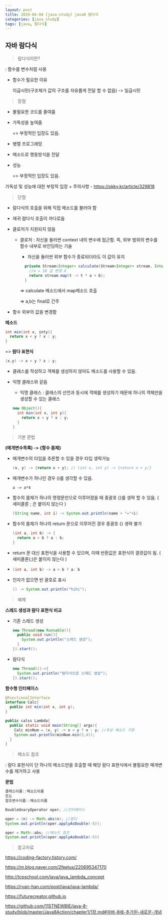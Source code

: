 ```yaml
---
layout: post
title: 2019-04-04 [java-study] java8 람다식
categories: [java_study]
tags: [java, 람다식]
---
```


## 자바 람다식

> 람다식이란?

: 함수를 변수처럼 사용

- 함수가 필요한 이유

  이급시민(구조체가 값의 구조를 자유롭게 전달 할 수 없음) -> 일급시민  

  

> 장점

- 불필요한 코드를 줄여줌

- 가독성을 높여줌 

  => 부정적인 입장도 있음. 

- 병렬 프로그래밍

- 메소드로 행동방식을 전달

- 성능 

  => 부정적인 입장도 있음.

가독성 및 성능에 대한 부정적 입장 + 주의사항 - <https://okky.kr/article/329818>



> 단점

- 람다식의 호출을 위해 직접 메소드를 불러야 함

- 재귀 람다식 호출이 까다로움

- 클로저가 지원되지 않음

  - 클로저 : 자신을 둘러싼 context 내의 변수에 접근함. 즉, 외부 범위의 변수를 함수 내부로 바인딩하는 기술

    - 자신을 둘러싼 외부 함수가 종료되더라도 이 값이 유지

    ```java
      private Stream<Integer> calculate(Stream<Integer> stream, Integer a) {
        //a = 10 값 변경 X
        return stream.map(t -> t * a + b);
      }
    ```

    => calculate 메소드에서 map메소드 호출

    => a,b는 final로 간주

- 함수 외부의 값을 변경함



**메소드**

```java
int min(int x, inty){
  return x < y ? x : y;
}
```

=> **람다 표현식**

```java
(x,y) -> x < y ? x : y;
```

- 클래스를 작성하고 객체를 생성하지 않아도 메소드를 사용할 수 있음.

- 익명 클래스와 같음

  - 익명 클래스 : 클래스의 선언과 동시에 객체를 생성하기 때문에 하나의 객체만을 생성할 수 있는 클래스

  ```java
  new Object(){
    int min(int x, int y){
      return x < y ? x : y;
    }
  }
  ```



> 기본 문법

**(매개변수목록) -> {함수 몸체}**

- 매개변수의 타임을 추론할 수 있을 경우 타입 생략가능

  ```java
  (x, y) -> {return x + y}; // (int x, int y) -> {return x + y;}
  ```

- 매개변수가 하나인 경우 ()를 생각할 수 있음.

  `a -> a*4`

- 함수의 몸체가 하나의 명령문만으로 이루어졌을 때 중괄호 {}를 생략 할 수 있음. ( 세미콜론 ; 은 붙이지 않는다 )

  ```java
  (String name, int i) -> System.out.println(name + "="+i)
  ```

- 함수의 몸체가 하나의 return 문으로 이루어진 경우 중괄호 {} 생략 불가

  ```java
  (int a, int b) -> {
    return a > b ? a : b;
  }
  ```

- return 문 대신 표현식을 사용할 수 있으며, 이때 반환값은 표현식의 결괏값이 됨. ( 세미콜론(;)은 붙이지 않는다 )

- ```java
  (int a, int b) -> a > b ? a: b
  ```

- 인자가 없으면 빈 괄호로 표시

  ```java
  () -> System.out.println("hihi");
  ```

  

> 예제

**스레드 생성과 람다 표현식 비교**

- 기존 스레드 생성

  ```java
  new Thread(new Runnable(){
    public void run(){
      System.out.println("스레드 생성");
    }
  }).start();
  ```

- 람다식

  ```java
  new Thread(()->{
    System.out.println("람다식으로 스레드 생성");
  }).start();
  ```



**함수형 인터페이스**

```java
@FunctionalInterface
interface Calc{
  public int min(int x, int y);
}

public calss Lambda{
  public static void main(String[] args){
    Calc minNum = (x, y) -> x < y ? x : y; //추상 메소드 구현
    System.out.println(minNum.min(3,4));
  }
}
```



> 메소드 참조

: 람다 표현식이 단 하나의 메소드만을 호출할 때 해당 람다 표현식에서 불필요한 매개변수를 제거하고 사용

**문법**

```java
클래스이름::메소드이름
또는
참조변수이름::메소드이름
```

```java
DoubleUnaryOperator oper; //인터페이스

oper = (n) -> Math.abs(n); //람다
System.out.println(oper.applyAsDouble(-5));

oper = Math::abs; //메소드 참조
System.out.println(oper.applyAsDouble(-5))
```





> 참고자료

<https://coding-factory.tistory.com/>

<https://m.blog.naver.com/2feelus/220695347170>

<http://tcpschool.com/java/java_lambda_concept>

<https://ryan-han.com/post/java/java-lambda/>

<https://futurecreator.github.io>

<https://github.com/11STNEWBIE/java-8-study/blob/master/Java8Action/chapter1/1장.md#자바-8에-추가된-새로운-개념>
